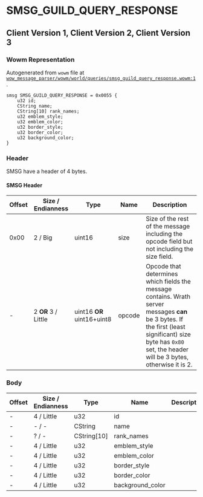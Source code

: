 # SMSG_GUILD_QUERY_RESPONSE

## Client Version 1, Client Version 2, Client Version 3

### Wowm Representation

Autogenerated from `wowm` file at [`wow_message_parser/wowm/world/queries/smsg_guild_query_response.wowm:1`](https://github.com/gtker/wow_messages/tree/main/wow_message_parser/wowm/world/queries/smsg_guild_query_response.wowm#L1).
```rust,ignore
smsg SMSG_GUILD_QUERY_RESPONSE = 0x0055 {
    u32 id;
    CString name;
    CString[10] rank_names;
    u32 emblem_style;
    u32 emblem_color;
    u32 border_style;
    u32 border_color;
    u32 background_color;
}
```
### Header

SMSG have a header of 4 bytes.

#### SMSG Header

| Offset | Size / Endianness | Type   | Name   | Description |
| ------ | ----------------- | ------ | ------ | ----------- |
| 0x00   | 2 / Big           | uint16 | size   | Size of the rest of the message including the opcode field but not including the size field.|
| -      | 2 **OR** 3 / Little| uint16 **OR** uint16+uint8 | opcode | Opcode that determines which fields the message contains. Wrath server messages **can** be 3 bytes. If the first (least significant) size byte has `0x80` set, the header will be 3 bytes, otherwise it is 2. |

### Body

| Offset | Size / Endianness | Type | Name | Description | Comment |
| ------ | ----------------- | ---- | ---- | ----------- | ------- |
| - | 4 / Little | u32 | id |  |  |
| - | - / - | CString | name |  |  |
| - | ? / - | CString[10] | rank_names |  |  |
| - | 4 / Little | u32 | emblem_style |  |  |
| - | 4 / Little | u32 | emblem_color |  |  |
| - | 4 / Little | u32 | border_style |  |  |
| - | 4 / Little | u32 | border_color |  |  |
| - | 4 / Little | u32 | background_color |  |  |

